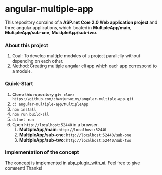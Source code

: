 # angular-multiple-app

This repository contains of a **ASP.net Core 2.0 Web application project** and three angular applications, 
which located in **MultipleApp/main**, **MultipleApp/sub-one**, **MultipleApp/sub-two**.

### About this project
1. Goal: To develop multiple modules of a project parallelly without depending on each other.
2. Method: Creating multiple angular cli app which each app correspond to a module.

### Quick-Start
1. Clone this repository ````git clone https://github.com/chanjunweimy/angular-multiple-app.git````
2. ````cd angular-multiple-app/MultipleApp````
3. ````npm install````
4. ````npm run build-all````
5. ````dotnet run````
6. Open ````http://localhost:52440```` in a browser.
    1. **MultipleApp/main**: ````http://localhost:52440````
    2. **MultipleApp/sub-one**: ````http://localhost:52440/sub-one````
    3. **MultipleApp/sub-two**: ````http://localhost:52440/sub-two````
    
### Implementation of the concept
The concept is implemented in [abp_plugin_with_ui](https://github.com/chanjunweimy/abp_plugin_with_ui). Feel free to give comment! Thanks!
